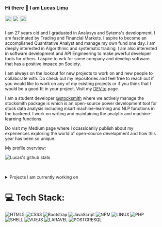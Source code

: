 
### Hi there 👋 I am [Lucas Lima](https://www.linkedin.com/in/lucas-lima-tavares-a97577b5/)

<a href="https://www.linkedin.com/in/lucas-lima-tavares-a97577b5/">
  <img align="left" alt="Lucas's LinkdeIN" width="22px" src="https://cdn.jsdelivr.net/npm/simple-icons@v3/icons/linkedin.svg" />
</a>
<a href="https://leetcode.com/user9112JB/">
  <img align="left" alt="Lucas's Leetcode" width="22px" src="https://cdn.jsdelivr.net/npm/simple-icons@v3/icons/leetcode.svg" />
</a>
<a href="https://medium.com/">
  <img align="left" alt="Lucas's Leetcode" width="22px" src="https://cdn.jsdelivr.net/npm/simple-icons@v3/icons/medium.svg"/>
</a>
<br />
<br />

<div>
 <p>

I am 27 years old and I graduated in Analysys and Sytems's development. I am fascinated by Trading and Financial Markets. I aspire to become an accomplished Quantitative Analyst and manage my own fund one day. I am deeply interested in Algorithmic and systematic trading. I am also interested in software development and API Engineering to make pwerful developer tools for others. I aspire to wrk for some company and develop software that has a positive impace pn Society. 

I am always on the lookout for new projects to work on and new people to collaborate with. Do check out my repositories and feel free to reach out if you would like to work on any of my existing projects or if you think that I would be a good fit in your project. Visit my [DEV.to](https://dev.to/apurvshah007) page.

I am a student developer [@stocksmith](https://github.com/stocksmith) where we actively manage the stocksmith package is which is an open-source power development tool for stock data analysis including msart machine-learning and NLP functions in the backend. I work on writing and maintaining the analytic and machine-learning functions. 

Do visit my Medium page where I ocassioanlly publish about my experiences exploring the world of open-source development and how this year has been so unique. 

</h4>
</div>

<div><p>My profile overview: </p></div>

![Lucas's github stats](https://github-readme-stats.vercel.app/api?username=lucasltavares&show_icons=true)
<br />
<br />
<br />
<details>
<summary>
  Projects I am currently working on
</summary>

<br />

[![ReadMe Card](https://github-readme-stats.vercel.app/api/pin/?username=lucasltavares&repo=laravel-jwt-auth)](https://github.com/lucasltavares/blog-api-laravel)
[![ReadMe Card](https://github-readme-stats.vercel.app/api/pin/?username=lucasltavares&repo=lumen-todos-api)](https://github.com/lucasltavares/lumen-todos-api)
[![ReadMe Card](https://github-readme-stats.vercel.app/api/pin/?username=lucasltavares&repo=vuejs-task-tracker)](https://github.com/lucasltavares/vuejs-task-tracker)
[![ReadMe Card](https://github-readme-stats.vercel.app/api/pin/?username=lucasltavares&repo=vcf-to-json)](https://github.com/lucasltavares/vcf-to-json)

<br />

</details>

# 💻 Tech Stack:
![HTML5](https://img.shields.io/badge/html5-%23E34F26.svg?style=for-the-badge&logo=html5&logoColor=white) ![CSS3](https://img.shields.io/badge/css3-%231572B6.svg?style=for-the-badge&logo=css3&logoColor=white) ![Bootstrap](https://img.shields.io/badge/bootstrap-%23563D7C.svg?style=for-the-badge&logo=bootstrap&logoColor=white) ![JavaScript](https://img.shields.io/badge/javascript-%23323330.svg?style=for-the-badge&logo=javascript&logoColor=%23F7DF1E) ![NPM](https://img.shields.io/badge/NPM-%23CB3837.svg?style=for-the-badge&logo=npm&logoColor=white) ![LINUX](https://img.shields.io/badge/Linux-FCC624?style=for-the-badge&logo=linux&logoColor=black) ![PHP](https://img.shields.io/badge/PHP-777BB4?style=for-the-badge&logo=php&logoColor=white) ![SHELL](	https://img.shields.io/badge/Shell_Script-121011?style=for-the-badge&logo=gnu-bash&logoColor=white) ![VUEJS](https://img.shields.io/badge/Vue.js-35495E?style=for-the-badge&logo=vue.js&logoColor=4FC08D) ![LARAVEL](https://img.shields.io/badge/Laravel-FF2D20?style=for-the-badge&logo=laravel&logoColor=white) ![POSTGRESQL](https://img.shields.io/badge/PostgreSQL-316192?style=for-the-badge&logo=postgresql&logoColor=white)

